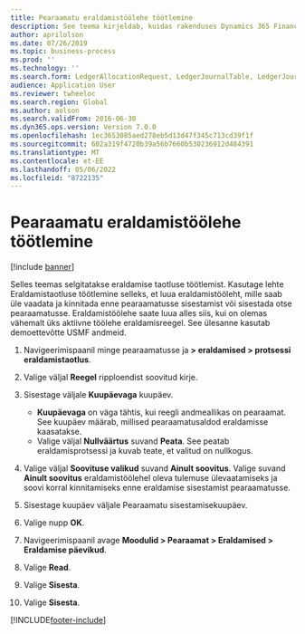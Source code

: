 ```yaml
---
title: Pearaamatu eraldamistöölehe töötlemine
description: See teema kirjeldab, kuidas rakenduses Dynamics 365 Finance eraldustaotlust töödelda.
author: aprilolson
ms.date: 07/26/2019
ms.topic: business-process
ms.prod: ''
ms.technology: ''
ms.search.form: LedgerAllocationRequest, LedgerJournalTable, LedgerJournalTransAllocation
audience: Application User
ms.reviewer: twheeloc
ms.search.region: Global
ms.author: aolson
ms.search.validFrom: 2016-06-30
ms.dyn365.ops.version: Version 7.0.0
ms.openlocfilehash: 1ec3653085aed278eb5d13d47f345c713cd39f1f
ms.sourcegitcommit: 602a319f4720b39a56b7660b530236912d484391
ms.translationtype: MT
ms.contentlocale: et-EE
ms.lasthandoff: 05/06/2022
ms.locfileid: "8722135"
---
```

# <a name="process-ledger-allocation-journal"></a>Pearaamatu eraldamistöölehe töötlemine

[!include [banner](../../includes/banner.md)]

Selles teemas selgitatakse eraldamise taotluse töötlemist. Kasutage lehte Eraldamistaotluse töötlemine selleks, et luua eraldamistööleht, mille saab üle vaadata ja kinnitada enne pearaamatusse sisestamist või sisestada otse pearaamatusse. Eraldamistöölehe saate luua alles siis, kui on olemas vähemalt üks aktiivne töölehe eraldamisreegel. See ülesanne kasutab demoettevõtte USMF andmeid.

1. Navigeerimispaanil minge pearaamatusse ja **> eraldamised > protsessi eraldamistaotlus**.
2. Valige väljal **Reegel** ripploendist soovitud kirje.
3. Sisestage väljale **Kuupäevaga** kuupäev.

    - **Kuupäevaga** on väga tähtis, kui reegli andmeallikas on pearaamat. See kuupäev määrab, millised pearaamatusaldod eraldamisse kaasatakse.  
    - Valige väljal **Nullväärtus** suvand **Peata**. See peatab eraldamisprotsessi ja kuvab teate, et valitud on nullkogus.  

4. Valige väljal **Soovituse valikud** suvand **Ainult soovitus**. Valige suvand **Ainult soovitus** eraldamistöölehel oleva tulemuse ülevaatamiseks ja soovi korral kinnitamiseks enne eraldamise sisestamist pearaamatusse.  
5. Sisestage kuupäev väljale Pearaamatu sisestamisekuupäev.
6. Valige nupp **OK**.
7. Navigeerimispaanil avage **Moodulid > Pearaamat > Eraldamised > Eraldamise päevikud**.
8. Valige **Read**.
9. Valige **Sisesta**.
10. Valige **Sisesta**.



[!INCLUDE[footer-include](../../../includes/footer-banner.md)]
